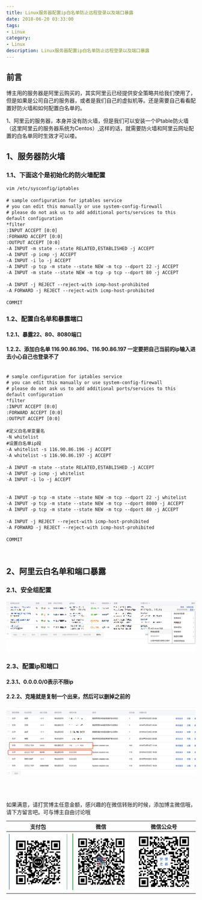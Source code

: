 ```yaml
---
title: Linux服务器配置ip白名单防止远程登录以及端口暴露
date: 2018-06-20 03:33:00
tags: 
- Linux
category: 
- Linux
description: Linux服务器配置ip白名单防止远程登录以及端口暴露
---
```

<!-- image url 
https://raw.githubusercontent.com/HealerJean/HealerJean.github.io/master/blogImages
　　首行缩进
<font color="red">  </font>
-->

## 前言

博主用的服务器是阿里云购买的，其实阿里云已经提供安全策略共给我们使用了，但是如果是公司自己的服务器，或者是我们自己的虚拟机等。还是需要自己看看配置好防火墙和如何配置白名单的。

1、阿里云的服务器，本身并没有防火墙，但是我们可以安装一个IPtable防火墙（这里阿里云的服务器系统为Centos）,这样的话，就需要防火墙和阿里云网址配置的白名单同时生效才可以喽。

## 1、服务器防火墙

### 1.1、下面这个是初始化的防火墙配置

```
vim /etc/sysconfig/iptables

# sample configuration for iptables service
# you can edit this manually or use system-config-firewall
# please do not ask us to add additional ports/services to this default configuration
*filter
:INPUT ACCEPT [0:0]
:FORWARD ACCEPT [0:0]
:OUTPUT ACCEPT [0:0]
-A INPUT -m state --state RELATED,ESTABLISHED -j ACCEPT
-A INPUT -p icmp -j ACCEPT
-A INPUT -i lo -j ACCEPT
-A INPUT -p tcp -m state --state NEW -m tcp --dport 22 -j ACCEPT
-A INPUT -m state --state NEW -m tcp -p tcp --dport 80 -j ACCEPT 

-A INPUT -j REJECT --reject-with icmp-host-prohibited
-A FORWARD -j REJECT --reject-with icmp-host-prohibited

COMMIT
```

### 1.2、配置白名单和暴露端口

#### 1.2.1、暴露22、80、8080端口
#### 1.2.2、添加白名单 116.90.86.196、116.90.86.197 一定要把自己当前的ip输入进去小心自己也登录不了

```

# sample configuration for iptables service
# you can edit this manually or use system-config-firewall
# please do not ask us to add additional ports/services to this default configuration
*filter
:INPUT ACCEPT [0:0]
:FORWARD ACCEPT [0:0]
:OUTPUT ACCEPT [0:0]

#定义白名单变量名
-N whitelist
#设置白名单ip段
-A whitelist -s 116.90.86.196 -j ACCEPT
-A whitelist -s 116.90.86.197 -j ACCEPT

-A INPUT -m state --state RELATED,ESTABLISHED -j ACCEPT
-A INPUT -p icmp -j whitelist
-A INPUT -i lo -j ACCEPT


-A INPUT -p tcp -m state --state NEW -m tcp --dport 22 -j whitelist
-A INPUT -p tcp -m state --state NEW -m tcp --dport 8080 -j ACCEPT
-A INPUT -p tcp -m state --state NEW -m tcp --dport 80 -j ACCEPT

-A INPUT -j REJECT --reject-with icmp-host-prohibited
-A FORWARD -j REJECT --reject-with icmp-host-prohibited

COMMIT



```


## 2、阿里云白名单和端口暴露

### 2.1、安全组配置

![WX20180625-150112@2x](https://raw.githubusercontent.com/HealerJean/HealerJean.github.io/master/blogImages/WX20180625-150112@2x.png)

### 2.3、配置ip和端口

#### 2.3.1、0.0.0.0/0表示不限ip
#### 2.2.2、克隆就是复制一个出来，然后可以删掉之前的

![WX20180625-150357@2x](https://raw.githubusercontent.com/HealerJean/HealerJean.github.io/master/blogImages/WX20180625-150357@2x.png)


<br/><br/><br/>
如果满意，请打赏博主任意金额，感兴趣的在微信转账的时候，添加博主微信哦， 请下方留言吧。可与博主自由讨论哦

|支付包 | 微信|微信公众号|
|:-------:|:-------:|:------:|
|![支付宝](https://raw.githubusercontent.com/HealerJean/HealerJean.github.io/master/assets/img/tctip/alpay.jpg) | ![微信](https://raw.githubusercontent.com/HealerJean/HealerJean.github.io/master/assets/img/tctip/weixin.jpg)|![微信公众号](https://raw.githubusercontent.com/HealerJean/HealerJean.github.io/master/assets/img/my/qrcode_for_gh_a23c07a2da9e_258.jpg)|




<!-- Gitalk 评论 start  -->

<link rel="stylesheet" href="https://unpkg.com/gitalk/dist/gitalk.css">
<script src="https://unpkg.com/gitalk@latest/dist/gitalk.min.js"></script> 
<div id="gitalk-container"></div>    
 <script type="text/javascript">
    var gitalk = new Gitalk({
		clientID: `1d164cd85549874d0e3a`,
		clientSecret: `527c3d223d1e6608953e835b547061037d140355`,
		repo: `HealerJean.github.io`,
		owner: 'HealerJean',
		admin: ['HealerJean'],
		id: 'WFpcT6MqL2RLqqSr',
    });
    gitalk.render('gitalk-container');
</script> 

<!-- Gitalk end -->

